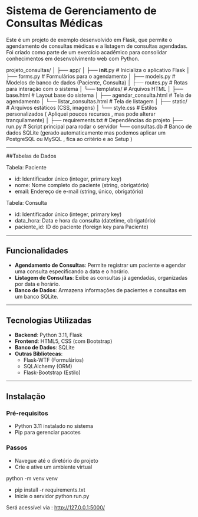 # Sistema de Gerenciamento de Consultas Médicas

Este é um projeto de exemplo desenvolvido em Flask, que permite o agendamento de consultas médicas e a listagem de consultas agendadas. Foi criado como parte de um exercício acadêmico para consolidar conhecimentos em desenvolvimento web com Python.


projeto_consultas/
│
├── app/
│   ├── __init__.py         # Inicializa o aplicativo Flask
│   ├── forms.py            # Formulários para o agendamento
│   ├── models.py           # Modelos de banco de dados (Paciente, Consulta)
│   ├── routes.py           # Rotas para interação com o sistema
│   └── templates/          # Arquivos HTML 
│       ├── base.html       # Layout base do sistema
│       ├── agendar_consulta.html # Tela de agendamento
│       └── listar_consultas.html # Tela de listagem
│
├── static/                 # Arquivos estáticos (CSS, imagens)
│   └── style.css           # Estilos personalizados ( Apliquei poucos recursos , mas pode alterar tranquilamente)
│
├── requirements.txt        # Dependências do projeto
├── run.py                  # Script principal para rodar o servidor
└── consultas.db            # Banco de dados SQLite (gerado automaticamente mas podemos aplicar um PostgreSQL ou MySQL , fica ao critério e ao Setup )


---
##Tabelas de Dados

Tabela: Paciente

- id: Identificador único (integer, primary key)
- nome: Nome completo do paciente (string, obrigatório)
- email: Endereço de e-mail (string, único, obrigatório)

Tabela: Consulta
- id: Identificador único (integer, primary key)
- data_hora: Data e hora da consulta (datetime, obrigatório)
- paciente_id: ID do paciente (foreign key para Paciente)

---
## **Funcionalidades**

- **Agendamento de Consultas**: Permite registrar um paciente e agendar uma consulta especificando a data e o horário.
- **Listagem de Consultas**: Exibe as consultas já agendadas, organizadas por data e horário.
- **Banco de Dados**: Armazena informações de pacientes e consultas em um banco SQLite.

---

## **Tecnologias Utilizadas**

- **Backend**: Python 3.11, Flask
- **Frontend**: HTML5, CSS (com Bootstrap)
- **Banco de Dados**: SQLite
- **Outras Bibliotecas**:
  - Flask-WTF (Formulários)
  - SQLAlchemy (ORM)
  - Flask-Bootstrap (Estilo)

---

## **Instalação**

### **Pré-requisitos**
- Python 3.11 instalado no sistema
- Pip para gerenciar pacotes

### **Passos**

- Navegue até o diretório do projeto
- Crie e ative um ambiente virtual

python -m venv venv

- pip install -r requirements.txt
- Inicie o servidor
python run.py

Será acessível via : http://127.0.0.1:5000/
